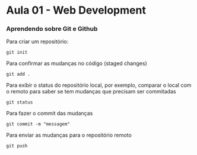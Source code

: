 # Aula 01 - Web Development

<h3>Aprendendo sobre Git e Github</h3>

Para criar um repositório:

```
git init
```

Para confirmar as mudanças no código (staged changes)

```
git add .
```

Para exibir o status do repositório local, por exemplo, comparar o local com o remoto para saber se tem mudanças que precisam ser commitadas

```
git status
```

Para fazer o commit das mudanças 

```
git commit -m "messagem"
```

Para enviar as mudanças para o repositório remoto

```
git push
```

